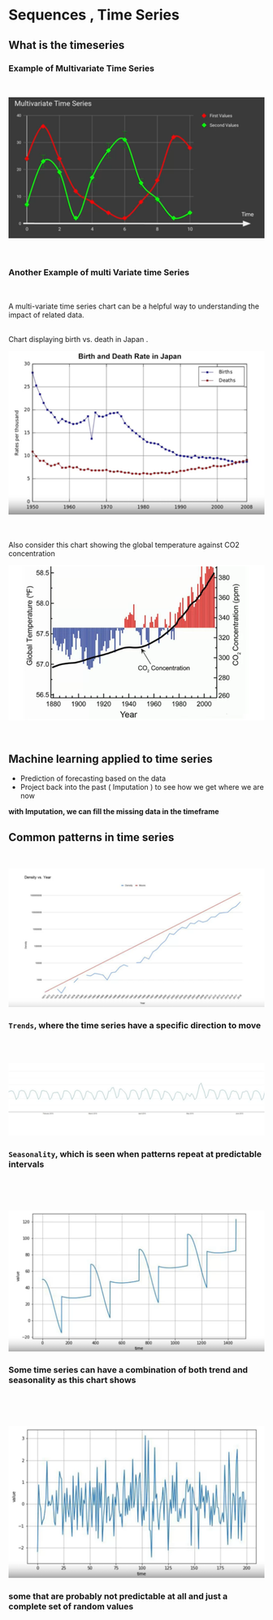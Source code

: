 # Sequences , Time Series 

## What is the timeseries 

### Example of Multivariate Time Series 
<br>

![multi variate time series example](multi-var-timeseries.png)

<br>

### Another Example of multi Variate time Series 


<br>

 A multi-variate time series chart can be a helpful way to understanding the impact of related data.


<br>
 Chart displaying birth vs. death in Japan .

![multi variate time series example](multi-var-timeseries-2.png)

<br>


<br>
  Also consider this chart showing the global temperature against CO2 concentration

![multi variate time series example](multi-var-timeseries-3.png)

<br>



## Machine learning applied to time series


- Prediction of forecasting based on the data 
- Project back into the past ( Imputation ) to see how we get where we are now 

**with Imputation, we can fill the missing data in the timeframe**


## Common patterns in time series

<br>



![Triend Time Series ](triend-ts.png)
### `Trends`, where the time series have a specific direction to move

<br>
<br>

![Triend Time Series ](seasonality-ts.png)

### `Seasonality`, which is seen when patterns repeat at predictable intervals


<br>
<br>
<br>


![Sess And Triend ](ses-triend.png)

###  Some time series can have a combination of both trend and seasonality as this chart shows




<br>
<br>
<br>



![Random time series not predictable ](random-v.png)

###  some that are probably not predictable at all and just a complete set of random values 











